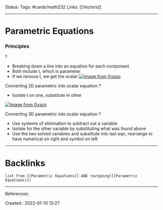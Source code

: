 Status: 
Tags: #cards/math232 
Links: [[Vectors]]
___
# Parametric Equations
### Principles
?
- Breaking down a line into  an equation for each component
- Both include t, which is parameter
- If we remove t, we get the scalar
[![Image from Gyazo](https://i.gyazo.com/c37b41423225ef0a7ca8992a8cbd8207.png)](https://gyazo.com/c37b41423225ef0a7ca8992a8cbd8207)
<!--SR:!2022-03-05,2,130-->

Converting 2D parametric into scalar equation
?
- Isolate t on one, substitute in other
<!--SR:!2022-03-27,24,168-->

[![Image from Gyazo](https://i.gyazo.com/24e599f1ebabf43faac62707eb626a51.png)](https://gyazo.com/24e599f1ebabf43faac62707eb626a51)

Converting 3D parametric into scalar equation
?
- Use systems of elimination to subtract out a variable
- Isolate for the other variable by substituting what was found above
- Use the two solved variables and substitute into last eqn, rearrange to have numerical on right and symbol on left
___
# Backlinks
```dataview
list from [[Parametric Equations]] AND !outgoing([[Parametric Equations]])
```
___
References:
<!--SR:!2022-03-22,19,148-->

Created:: 2022-01-10 13:27
